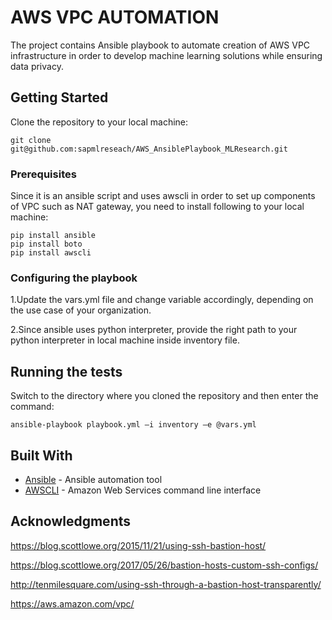 # AWS VPC AUTOMATION

The project contains Ansible playbook to automate creation of AWS VPC infrastructure in order to develop machine learning solutions while ensuring data privacy.

## Getting Started
Clone the repository to your local machine:
```
git clone git@github.com:sapmlreseach/AWS_AnsiblePlaybook_MLResearch.git
```
### Prerequisites
Since it is an ansible script and uses awscli in order to set up components of VPC such as NAT gateway, you need to install following to your local machine:

```
pip install ansible
pip install boto
pip install awscli
```

### Configuring the playbook

1.Update the vars.yml file and change variable accordingly, depending on the use case of your organization.

2.Since ansible uses python interpreter, provide the right path to your python interpreter in local machine inside inventory file.



## Running the tests

Switch to the directory where you cloned the repository and then enter the command:

```
ansible-playbook playbook.yml –i inventory –e @vars.yml
```
## Built With

* [Ansible](http://docs.ansible.com/ansible/latest/guide_aws.html) - Ansible automation tool
* [AWSCLI](https://aws.amazon.com/cli/) - Amazon Web Services command line interface


## Acknowledgments
https://blog.scottlowe.org/2015/11/21/using-ssh-bastion-host/

https://blog.scottlowe.org/2017/05/26/bastion-hosts-custom-ssh-configs/

http://tenmilesquare.com/using-ssh-through-a-bastion-host-transparently/

https://aws.amazon.com/vpc/
